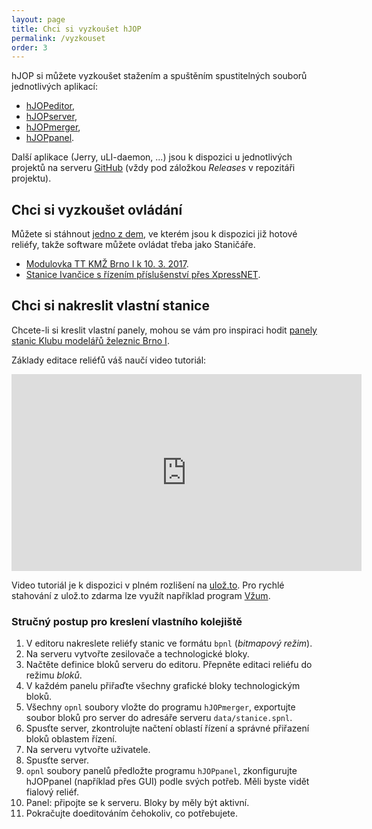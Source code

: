 ```yaml
---
layout: page
title: Chci si vyzkoušet hJOP
permalink: /vyzkouset
order: 3
---
```


hJOP si můžete vyzkoušet stažením a spuštěním spustitelných souborů jednotlivých
aplikací:

 * [hJOPeditor](https://github.com/kmzbrnoI/hJOPeditor/releases),
 * [hJOPserver](https://github.com/kmzbrnoI/hJOPserver/releases),
 * [hJOPmerger](https://github.com/kmzbrnoI/hJOPmerger/releases),
 * [hJOPpanel](https://github.com/kmzbrnoI/hJOPpanel/releases).

Další aplikace (Jerry, uLI-daemon, ...) jsou k dispozici u jednotlivých
projektů na serveru [GitHub](https://github.com/kmzbrnoI) (vždy pod záložkou
*Releases* v repozitáři projektu).

## Chci si vyzkoušet ovládání

Můžete si stáhnout [jedno z dem](/download/), ve kterém jsou k dispozici již
hotové reliéfy, takže software můžete ovládat třeba jako Staničáře.

 * [Modulovka TT KMŽ Brno I k 10. 3. 2017](/download/hJOP-try-tt-2017-03-10.zip).
 * [Stanice Ivančice s řízením příslušenství přes XpressNET](/download/hJOP-try-xn-2019-09.zip).


## Chci si nakreslit vlastní stanice

Chcete-li si kreslit vlastní panely, mohou se vám pro inspiraci hodit [panely
stanic Klubu modelářů železnic Brno I](https://github.com/kmzbrnoI/hJOPpanely).

Základy editace reliéfů váš naučí video tutoriál:

<iframe width="560" height="315" src="https://www.youtube.com/embed/4P8mZKATbmc"
frameborder="0" allowfullscreen></iframe>

Video tutoriál je k dispozici v plném rozlišení na
[ulož.to](https://uloz.to/!TWc2NvWaNWW4/hjopeditor-tutorial-mp4).
Pro rychlé stahování z ulož.to zdarma lze využít například program
[Vžum](http://vzum.8u.cz/).

### Stručný postup pro kreslení vlastního kolejiště

1. V editoru nakreslete reliéfy stanic ve formátu `bpnl` (_bitmapový režim_).
2. Na serveru vytvořte zesilovače a technologické bloky.
3. Načtěte definice bloků serveru do editoru. Přepněte editaci reliéfu do
   režimu _bloků_.
4. V každém panelu přiřaďte všechny grafické bloky technologickým bloků.
5. Všechny `opnl` soubory vložte do programu `hJOPmerger`, exportujte soubor
   bloků pro server do adresáře serveru `data/stanice.spnl`.
6. Spusťte server, zkontrolujte načtení oblastí řízení a správné přiřazení
   bloků oblastem řízení.
7. Na serveru vytvořte uživatele.
8. Spusťte server.
9. `opnl` soubory panelů předložte programu `hJOPpanel`, zkonfigurujte
   hJOPpanel (například přes GUI) podle svých potřeb. Měli byste vidět fialový
   reliéf.
10. Panel: připojte se k serveru. Bloky by měly být aktivní.
11. Pokračujte doeditováním čehokoliv, co potřebujete.
